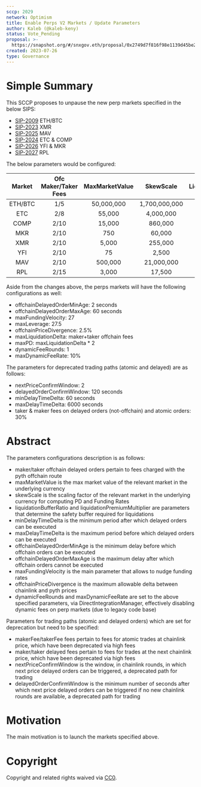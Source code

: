 ```yaml
---
sccp: 2029
network: Optimism
title: Enable Perps V2 Markets / Update Parameters
author: Kaleb (@kaleb-keny)
status: Vote_Pending
proposal: >-
  https://snapshot.org/#/snxgov.eth/proposal/0x2749d7f816f98e1139d45be2ed38d30801858b104fae05a6eddef7fc4b86d5b8
created: 2023-07-26
type: Governance
---
```


# Simple Summary

This SCCP proposes to unpause the new perp markets specified in  the below SIPS:
- [SIP-2009](https://sips.synthetix.io/sips/sip-2009/) ETH/BTC
- [SIP-2023](https://sips.synthetix.io/sips/sip-2023/) XMR
- [SIP-2025](https://sips.synthetix.io/sips/sip-2025/) MAV
- [SIP-2024](https://sips.synthetix.io/sips/sip-2024/) ETC & COMP
- [SIP-2026](https://sips.synthetix.io/sips/sip-2026/) YFI & MKR
- [SIP-2027](https://sips.synthetix.io/sips/sip-2027/) RPL

The below parameters would be configured:

| **Market** 	| **Ofc Maker/Taker Fees** 	| **MaxMarketValue** 	| **SkewScale** 	| **LiquidationBufferRatio** 	| **LiquidationPremiumMultiplier** 	|
|:----------:	|:------------------------:	|:------------------:	|:-------------:	|:--------------------------:	|:--------------------------------:	|
|   ETH/BTC  	|            1/5           	|     50,000,000     	| 1,700,000,000 	|            75 bp           	|              1.5625              	|
|     ETC    	|            2/8           	|       55,000       	|   4,000,000   	|           100 bp           	|              1.5625              	|
|    COMP    	|           2/10           	|       15,000       	|    860,000    	|           150 bp           	|                 3                	|
|     MKR    	|           2/10           	|         750        	|     60,000    	|           150 bp           	|                 3                	|
|     XMR    	|           2/10           	|        5,000       	|    255,000    	|           150 bp           	|                 3                	|
|     YFI    	|           2/10           	|         75         	|     2,500     	|           150 bp           	|                 3                	|
|     MAV    	|           2/10           	|       500,000      	|   21,000,000  	|           150 bp           	|                 3                	|
|     RPL    	|           2/15           	|        3,000       	|     17,500    	|           150 bp           	|                 3                	|

Aside from the changes above, the perps markets will have the following configurations as well:
- offchainDelayedOrderMinAge: 2 seconds
- offchainDelayedOrderMaxAge: 60 seconds
- maxFundingVelocity: 27
- maxLeverage: 27.5
- offchainPriceDivergence: 2.5%
- maxLiquidationDelta: maker+taker offchain fees 
- maxPD: maxLiquidationDelta * 2
- dynamicFeeRounds: 1
- maxDynamicFeeRate: 10%

The parameters for deprecated trading paths (atomic and delayed) are as follows:
- nextPriceConfirmWindow: 2
- delayedOrderConfirmWindow: 120 seconds
- minDelayTimeDelta: 60 seconds
- maxDelayTimeDelta: 6000 seconds
- taker & maker fees on delayed orders (not-offchain) and atomic orders: 30%

# Abstract

The parameters configurations description is as follows:
- maker/taker offchain delayed orders pertain to fees charged with the pyth offchain route
- maxMarketValue is the max market value of the relevant market in the underlying currency
- skewScale is the scaling factor of the relevant market in the underlying currency for computing PD and Funding Rates
- liquidationBufferRatio and liquidationPremiumMultiplier are parameters that determine the safety buffer required for liquidations
- minDelayTimeDelta is the minimum period after which delayed orders can be executed
- maxDelayTimeDelta is the maximum period before which delayed orders can be executed
- offchainDelayedOrderMinAge is the minimum delay before which offchain orders can be executed
- offchainDelayedOrderMaxAge is the maximum delay after which offchain orders cannot be executed
- maxFundingVelocity is the main parameter that allows to nudge funding rates
- offchainPriceDivergence is the maximum allowable delta between chainlink and pyth prices
- dynamicFeeRounds and maxDynamicFeeRate are set to the above specified parameters, via DirectIntegrationManager, effectively disabling dynamic fees on perp markets (due to legacy code base)

Parameters for trading paths (atomic and delayed orders) which are set for deprecation but need to be specified: 
- makerFee/takerFee fees pertain to fees for atomic trades at chainlink price, which have been deprecated via high fees
- maker/taker delayed fees pertain to fees for trades at the next chainlink price, which have been deprecated via high fees
- nextPriceConfirmWindow is the window, in chainlink rounds, in which next price delayed orders can be triggered, a deprecated path for trading
- delayedOrderConfirmWindow is the minimum number of seconds after which next price delayed orders can be triggered if no new chainlink rounds are available, a deprecated path for trading

# Motivation

The main motivation is to  launch the markets specified above.

# Copyright

Copyright and related rights waived via [CC0](https://creativecommons.org/publicdomain/zero/1.0/).


